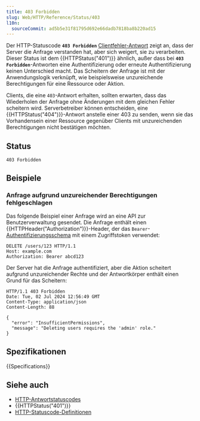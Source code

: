 ```yaml
---
title: 403 Forbidden
slug: Web/HTTP/Reference/Status/403
l10n:
  sourceCommit: ad5b5e31f81795d692e66dadb7818ba8b220ad15
---
```


Der HTTP-Statuscode **`403 Forbidden`** [Clientfehler-Antwort](/de/docs/Web/HTTP/Reference/Status#client_error_responses) zeigt an, dass der Server die Anfrage verstanden hat, aber sich weigert, sie zu verarbeiten.
Dieser Status ist dem {{HTTPStatus("401")}} ähnlich, außer dass bei **`403 Forbidden`**-Antworten eine Authentifizierung oder erneute Authentifizierung keinen Unterschied macht.
Das Scheitern der Anfrage ist mit der Anwendungslogik verknüpft, wie beispielsweise unzureichende Berechtigungen für eine Ressource oder Aktion.

Clients, die eine `403`-Antwort erhalten, sollten erwarten, dass das Wiederholen der Anfrage ohne Änderungen mit dem gleichen Fehler scheitern wird.
Serverbetreiber können entscheiden, eine {{HTTPStatus("404")}}-Antwort anstelle einer 403 zu senden, wenn sie das Vorhandensein einer Ressource gegenüber Clients mit unzureichenden Berechtigungen nicht bestätigen möchten.

## Status

```http
403 Forbidden
```

## Beispiele

### Anfrage aufgrund unzureichender Berechtigungen fehlgeschlagen

Das folgende Beispiel einer Anfrage wird an eine API zur Benutzerverwaltung gesendet.
Die Anfrage enthält einen {{HTTPHeader("Authorization")}}-Header, der das `Bearer`-[Authentifizierungsschema](/de/docs/Web/HTTP/Guides/Authentication#authentication_schemes) mit einem Zugriffstoken verwendet:

```http
DELETE /users/123 HTTP/1.1
Host: example.com
Authorization: Bearer abcd123
```

Der Server hat die Anfrage authentifiziert, aber die Aktion scheitert aufgrund unzureichender Rechte und der Antwortkörper enthält einen Grund für das Scheitern:

```http
HTTP/1.1 403 Forbidden
Date: Tue, 02 Jul 2024 12:56:49 GMT
Content-Type: application/json
Content-Length: 88

{
  "error": "InsufficientPermissions",
  "message": "Deleting users requires the 'admin' role."
}
```

## Spezifikationen

{{Specifications}}

## Siehe auch

- [HTTP-Antwortstatuscodes](/de/docs/Web/HTTP/Reference/Status)
- {{HTTPStatus("401")}}
- [HTTP-Statuscode-Definitionen](https://httpwg.org/specs/rfc9110.html#status.403)
